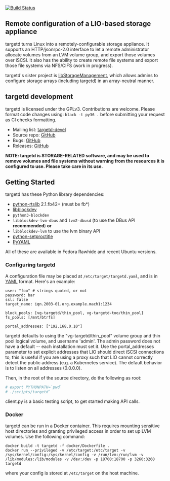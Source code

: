 [![Build Status](https://travis-ci.org/open-iscsi/targetd.svg?branch=master)](https://travis-ci.org/open-iscsi/targetd)

Remote configuration of a LIO-based storage appliance
-----------------------------------------------------
targetd turns Linux into a remotely-configurable storage appliance. It
supports an HTTP/jsonrpc-2.0 interface to let a remote administrator
allocate volumes from an LVM volume group, and export those volumes
over iSCSI.  It also has the ability to create remote file systems and export
those file systems via NFS/CIFS (work in progress).

targetd's sister project is [libStorageManagement](https://github.com/libstorage/libstoragemgmt/),
which allows admins to configure storage arrays (including targetd) in an array-neutral manner.

targetd development
-------------------
targetd is licensed under the GPLv3. Contributions are welcome.
Please format code changes using: `black -t py36 .` before submitting
your request as CI checks formatting.
 
 * Mailing list: [targetd-devel](https://lists.fedorahosted.org/mailman/listinfo/targetd-devel)
 * Source repo: [GitHub](https://github.com/open-iscsi/targetd)
 * Bugs: [GitHub](https://github.com/open-iscsi/targetd/issues)
 * Releases: [GitHub](https://github.com/open-iscsi/targetd/releases)

**NOTE: targetd is STORAGE-RELATED software, and may be used to
  remove volumes and file systems without warning from the resources it is
  configured to use. Please take care in its use.**

Getting Started
---------------
targetd has these Python library dependencies:
* [python-rtslib](https://github.com/open-iscsi/rtslib-fb) 2.1.fb42+  (must be fb*)
* [libblockdev](https://github.com/storaged-project/libblockdev)
* `python3-blockdev`
* `libblockdev-lvm-dbus` and `lvm2-dbusd` (to use the DBus API **recommended**) **or** 
* `libblockdev-lvm`  to use the lvm binary API
* [python-setproctitle](https://github.com/dvarrazzo/py-setproctitle)
* [PyYAML](http://pyyaml.org/)

All of these are available in Fedora Rawhide and recent Ubuntu versions.

### Configuring targetd

A configuration file may be placed at `/etc/target/targetd.yaml`, and
is in [YAML](http://www.yaml.org/spec/1.2/spec.html) format. Here's
an example:

    user: "foo" # strings quoted, or not
    password: bar
    ssl: false
    target_name: iqn.2003-01.org.example.mach1:1234

    block_pools: [vg-targetd/thin_pool, vg-targetd-too/thin_pool]
    fs_pools: [/mnt/btrfs]
    
    portal_addresses: ["192.168.0.10"]
    
targetd defaults to using the "vg-targetd/thin_pool" volume group and thin
pool logical volume, and username 'admin'. The admin password does not have a
default -- each installation must set it. Use the portal_addresses parameter to set 
explicit addresses that LIO should direct iSCSI connections to, this is 
useful if you are using a proxy such that LIO cannot correctly detect the
public address (e.g. a Kubernetes service). The default behavior is to listen
on all addresses (0.0.0.0).

Then, in the root of the source directory, do the following as root:
```bash
# export PYTHONPATH=`pwd`
# ./scripts/targetd`
```

client.py is a basic testing script, to get started making API calls.

### Docker

targetd can be run in a Docker container. This requires mounting sensitive host directories 
and granting privileged access in order to set up LVM volumes. Use the following command:

```
docker build -t targetd -f docker/Dockerfile .
docker run --privileged -v /etc/target:/etc/target -v /sys/kernel/config:/sys/kernel/config -v /run/lvm:/run/lvm -v /lib/modules:/lib/modules -v /dev:/dev -p 18700:18700 -p 3260:3260 targetd
``` 

where your config is stored at `/etc/target` on the host machine.
